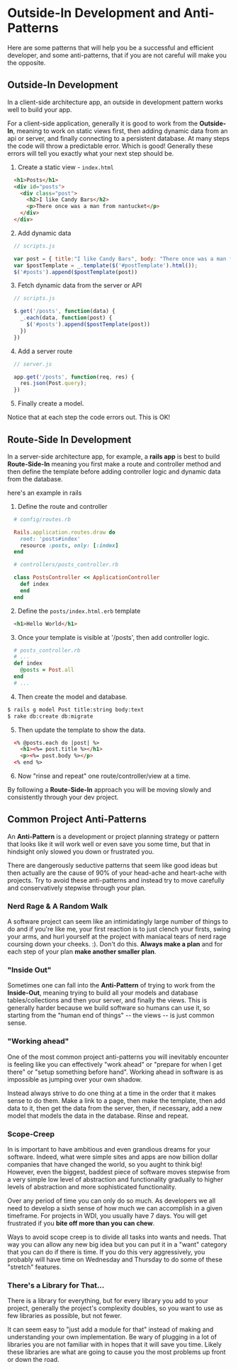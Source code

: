 # Outside-In Development and Anti-Patterns

Here are some patterns that will help you be a successful and efficient developer, and some anti-patterns, that if you are not careful will make you the opposite.

## Outside-In Development

In a client-side architecture app, an outside in development pattern works well to build your app.

For a client-side application, generally it is good to work from the **Outside-In**, meaning to work on static views first, then adding dynamic data from an api or server, and finally connecting to a persistent database. At many steps the code will throw a predictable error. Which is good! Generally these errors will tell you exactly what your next step should be.

1. Create a static view - `index.html`

  ```html
    <h1>Posts</h1>
    <div id="posts">
      <div class="post">
        <h2>I like Candy Bars</h2>
        <p>There once was a man from nantucket</p>
      </div>
    </div>
  ```

2. Add dynamic data
  ```js
    // scripts.js

    var post = { title:"I like Candy Bars", body: "There once was a man from nantucket"}
    var $postTemplate = _.template($('#postTemplate').html());
    $('#posts').append($postTemplate(post))
  ```
3. Fetch dynamic data from the server or API

  ```js
    // scripts.js

    $.get('/posts', function(data) {
      _.each(data, function(post) {
        $('#posts').append($postTemplate(post))
      })
    })
  ```
4. Add a server route
  ```js
    // server.js

    app.get('/posts', function(req, res) {
      res.json(Post.query);
    })
  ```

5. Finally create a model.

Notice that at each step the code errors out. This is OK!


## Route-Side In Development

In a server-side architecture app, for example, a **rails app** is best to build **Route-Side-In** meaning you first make a route and controller method and then define the template before adding controller logic and dynamic data from the database.

here's an example in rails

1. Define the route and controller

  ```ruby
    # config/routes.rb

    Rails.application.routes.draw do
      root: 'posts#index'
      resource :posts, only: [:index]
    end
  ```
  ```ruby
    # controllers/posts_controller.rb

    class PostsController << ApplicationController
      def index
      end
    end
  ```
2. Define the `posts/index.html.erb` template

  ```html
    <h1>Hello World</h1>
  ```

3. Once your template is visible at '/posts', then add controller logic.
  ```ruby
    # posts_controller.rb
    # ...
    def index
      @posts = Post.all
    end
    # ...
  ```

4. Then create the model and database.
  ```bash
  $ rails g model Post title:string body:text
  $ rake db:create db:migrate
  ```

5. Then update the template to show the data.

  ```html
    <% @posts.each do |post| %>
      <h1><%= post.title %></h1>
      <p><%= post.body %></p>
    <% end %>
  ```
6. Now "rinse and repeat" one route/controller/view at a time.

By following a **Route-Side-In** approach you will be moving slowly and consistently through your dev project.

## Common Project Anti-Patterns

An **Anti-Pattern** is a development or project planning strategy or pattern that looks like it will work well or even save you some time, but that in hindsight only slowed you down or frustrated you.

There are dangerously seductive patterns that seem like good ideas but then actually are the cause of 90% of your head-ache and heart-ache with projects. Try to avoid these anti-patterns and instead try to move carefully and conservatively stepwise through your plan.

### Nerd Rage & A Random Walk

A software project can seem like an intimidatingly large number of things to do and if you're like me, your first reaction is to just clench your firsts, swing your arms, and hurl yourself at the project with maniacal tears of nerd rage coursing down your cheeks. :). Don't do this. **Always make a plan** and for each step of your plan **make another smaller plan**.

### "Inside Out"

Sometimes one can fall into the **Anti-Pattern** of trying to work from the **Inside-Out**, meaning trying to build all your models and database tables/collections and then your server, and finally the views. This is generally harder because we build software so humans can use it, so starting from the "human end of things" -- the views -- is just common sense.

### "Working ahead"

One of the most common project anti-patterns you will inevitably encounter is feeling like you can effectively "work ahead" or "prepare for when I get there" or "setup something before hand". Working ahead in software is as impossible as jumping over your own shadow.

Instead always strive to do one thing at a time in the order that it makes sense to do them. Make a link to a page, then make the template, then add data to it, then get the data from the server, then, if necessary, add a new model that models the data in the database. Rinse and repeat.

### Scope-Creep

In is important to have ambitious and even grandious dreams for your software. Indeed, what were simple sites and apps are now billion dollar companies that have changed the world, so you aught to think big! However, even the biggest, baddest piece of software moves stepwise from a very simple low level of abstraction and functionality gradually to higher levels of abstraction and more sophisticated functionality.

Over any period of time you can only do so much. As developers we all need to develop a sixth sense of how much we can accomplish in a given timeframe. For projects in WDI, you usually have 7 days. You will get frustrated if you **bite off more than you can chew**.

Ways to avoid scope creep is to divide all tasks into wants and needs. That way you can allow any new big idea but you can put it in a "want" category that you can do if there is time. If you do this very aggressively, you probably will have time on Wednesday and Thursday to do some of these "stretch" features.

### There's a Library for That...

There is a library for everything, but for every library you add to your project, generally the project's complexity doubles, so you want to use as few libraries as possible, but not fewer.

It can seem easy to "just add a module for that" instead of making and understanding your own implementation. Be wary of plugging in a lot of libraries you are not familiar with in hopes that it will save you time. Likely these libraries are what are going to cause you the most problems up front or down the road.
